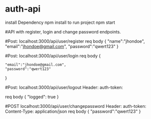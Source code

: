 # auth-api

install Dependency
npm install
to run project
npm start

#API with register, login and change password endpoints.

#Post: localhost:3000/api/user/register
req body
{
"name":"jhondoe",
"email":"jhondoe@gmail.com",
"password":"qwert123"
}

#Post: localhost:3000/api/user/login
req body
{

    "email":"jhondoe@gmail.com",
    "password":"qwert123"

}

#Post: localhost:3000/api/user/logout
Header:
auth-token: <jwttoken>

req body
{
"logged": true
}

#POST localhost:3000/api/user/changepassword
Header:
auth-token: <jwttoken>
Content-Type: application/json
req body
{
"password":"qwert123"
}
